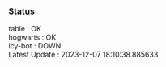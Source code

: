 ### Status


table : OK  
hogwarts : OK  
icy-bot : DOWN  
Latest Update : 2023-12-07 18:10:38.885633
